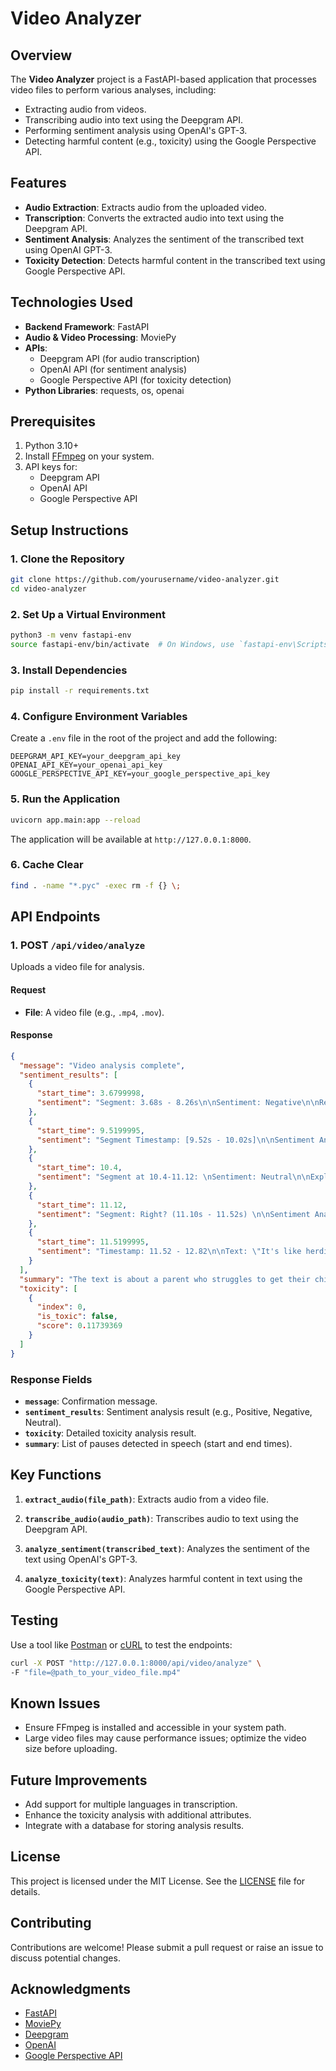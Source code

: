 # Video Analyzer

## Overview
The **Video Analyzer** project is a FastAPI-based application that processes video files to perform various analyses, including:

- Extracting audio from videos.
- Transcribing audio into text using the Deepgram API.
- Performing sentiment analysis using OpenAI's GPT-3.
- Detecting harmful content (e.g., toxicity) using the Google Perspective API.

## Features
- **Audio Extraction**: Extracts audio from the uploaded video.
- **Transcription**: Converts the extracted audio into text using the Deepgram API.
- **Sentiment Analysis**: Analyzes the sentiment of the transcribed text using OpenAI GPT-3.
- **Toxicity Detection**: Detects harmful content in the transcribed text using Google Perspective API.

## Technologies Used
- **Backend Framework**: FastAPI
- **Audio & Video Processing**: MoviePy
- **APIs**:
  - Deepgram API (for audio transcription)
  - OpenAI API (for sentiment analysis)
  - Google Perspective API (for toxicity detection)
- **Python Libraries**: requests, os, openai

## Prerequisites
1. Python 3.10+
2. Install [FFmpeg](https://ffmpeg.org/download.html) on your system.
3. API keys for:
   - Deepgram API
   - OpenAI API
   - Google Perspective API

## Setup Instructions

### 1. Clone the Repository
```bash
git clone https://github.com/yourusername/video-analyzer.git
cd video-analyzer
```

### 2. Set Up a Virtual Environment
```bash
python3 -m venv fastapi-env
source fastapi-env/bin/activate  # On Windows, use `fastapi-env\Scripts\activate`
```

### 3. Install Dependencies
```bash
pip install -r requirements.txt
```

### 4. Configure Environment Variables
Create a `.env` file in the root of the project and add the following:
```
DEEPGRAM_API_KEY=your_deepgram_api_key
OPENAI_API_KEY=your_openai_api_key
GOOGLE_PERSPECTIVE_API_KEY=your_google_perspective_api_key
```

### 5. Run the Application
```bash
uvicorn app.main:app --reload
```

The application will be available at `http://127.0.0.1:8000`.

### 6. Cache Clear
```bash
find . -name "*.pyc" -exec rm -f {} \;
```

## API Endpoints

### 1. **POST** `/api/video/analyze`
Uploads a video file for analysis.

#### Request
- **File**: A video file (e.g., `.mp4`, `.mov`).

#### Response
```json
{
  "message": "Video analysis complete",
  "sentiment_results": [
    {
      "start_time": 3.6799998,
      "sentiment": "Segment: 3.68s - 8.26s\n\nSentiment: Negative\n\nReasoning: The sentiment of this segment is negative as the speaker mentions struggling to get their kids out the door on time, indicating a sense of difficulty and frustration in managing this task. The word \"struggled\" carries a negative connotation, reflecting the challenges the speaker is facing."
    },
    {
      "start_time": 9.5199995,
      "sentiment": "Segment Timestamp: [9.52s - 10.02s]\n\nSentiment Analysis:\n- **Sentiment**: Neutral\n- **Reasoning**: The text \"Yeah.\" itself is a simple and brief response without much emotion or context provided. Therefore, it conveys a neutral sentiment as it does not express either positivity or negativity."
    },
    {
      "start_time": 10.4,
      "sentiment": "Segment at 10.4-11.12: \nSentiment: Neutral\n\nExplanation: The text \"So you know\" is neutral in sentiment as it does not convey a positive or negative emotion. It appears to be a statement providing information without any explicit positivity or negativity."
    },
    {
      "start_time": 11.12,
      "sentiment": "Segment: Right? (11.10s - 11.52s) \n\nSentiment Analysis:\n- Sentiment: Neutral\n- Reasoning: The text \"Right?\" is brief and lacks context, making it difficult to determine a specific sentiment. It seems to be a standalone question mark, which typically does not convey a positive or negative sentiment but rather seeks confirmation or agreement. As there are no clear positive or negative indicators, the sentiment is deemed neutral."
    },
    {
      "start_time": 11.5199995,
      "sentiment": "Timestamp: 11.52 - 12.82\n\nText: \"It's like herding kittens.\"\n\nSentiment: Negative\n\nReasoning: The expression \"herding kittens\" is commonly used to convey a sense of chaos, difficulty, or frustration, as kittens are known to be independent and hard to control. This metaphor typically implies a challenging and unruly situation, suggesting a negative sentiment in the text."
    }
  ],
  "summary": "The text is about a parent who struggles to get their children out the door on time. Despite nagging and attempts to get the children organized, they find themselves constantly running late. The parent recounts a particular chaotic morning where the children were not cooperating, leading to frustration and a realization about accountability. The parent learns the importance of modeling accountability themselves before expecting it from others. This story highlights the challenges of parenting and the importance of personal responsibility in achieving collective goals.",
  "toxicity": [
    {
      "index": 0,
      "is_toxic": false,
      "score": 0.11739369
    }
  ]
}
```

### Response Fields
- **`message`**: Confirmation message.
- **`sentiment_results`**: Sentiment analysis result (e.g., Positive, Negative, Neutral).
- **`toxicity`**: Detailed toxicity analysis result.
- **`summary`**: List of pauses detected in speech (start and end times).

## Key Functions
1. **`extract_audio(file_path)`**:
   Extracts audio from a video file.

2. **`transcribe_audio(audio_path)`**:
   Transcribes audio to text using the Deepgram API.

3. **`analyze_sentiment(transcribed_text)`**:
   Analyzes the sentiment of the text using OpenAI's GPT-3.

4. **`analyze_toxicity(text)`**:
   Analyzes harmful content in text using the Google Perspective API.


## Testing
Use a tool like [Postman](https://www.postman.com/) or [cURL](https://curl.se/) to test the endpoints:

```bash
curl -X POST "http://127.0.0.1:8000/api/video/analyze" \
-F "file=@path_to_your_video_file.mp4"
```

## Known Issues
- Ensure FFmpeg is installed and accessible in your system path.
- Large video files may cause performance issues; optimize the video size before uploading.

## Future Improvements
- Add support for multiple languages in transcription.
- Enhance the toxicity analysis with additional attributes.
- Integrate with a database for storing analysis results.

## License
This project is licensed under the MIT License. See the [LICENSE](LICENSE) file for details.

## Contributing
Contributions are welcome! Please submit a pull request or raise an issue to discuss potential changes.

## Acknowledgments
- [FastAPI](https://fastapi.tiangolo.com/)
- [MoviePy](https://zulko.github.io/moviepy/)
- [Deepgram](https://deepgram.com/)
- [OpenAI](https://openai.com/)
- [Google Perspective API](https://www.perspectiveapi.com/)

